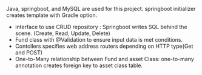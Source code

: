 Java, springboot, and MySQL are used for this project. 
springboot initializer creates template with Gradle option. 

- interface to use CRUD repository : Springboot writes SQL behind the scene. (Create, Read, Update, Delete)
- Fund class with @Validation to ensure input data is met conditions.
- Contollers specifies web address routers depending on HTTP type(Get and POST)
- One-to-Many relationship between Fund and asset Class: one-to-many annotation creates foreign key to asset class table. 
